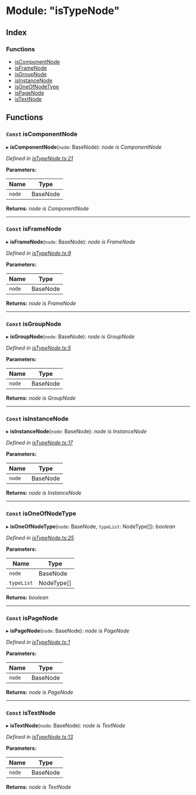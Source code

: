 
# Module: "isTypeNode"

## Index

### Functions

* [isComponentNode](_istypenode_.md#const-iscomponentnode)
* [isFrameNode](_istypenode_.md#const-isframenode)
* [isGroupNode](_istypenode_.md#const-isgroupnode)
* [isInstanceNode](_istypenode_.md#const-isinstancenode)
* [isOneOfNodeType](_istypenode_.md#const-isoneofnodetype)
* [isPageNode](_istypenode_.md#const-ispagenode)
* [isTextNode](_istypenode_.md#const-istextnode)

## Functions

### `Const` isComponentNode

▸ **isComponentNode**(`node`: BaseNode): *node is ComponentNode*

*Defined in [isTypeNode.ts:21](https://github.com/figma-plugin-helper-functions/figma-plugin-helpers/blob/703a31f/src/helpers/isTypeNode.ts#L21)*

**Parameters:**

Name | Type |
------ | ------ |
`node` | BaseNode |

**Returns:** *node is ComponentNode*

___

### `Const` isFrameNode

▸ **isFrameNode**(`node`: BaseNode): *node is FrameNode*

*Defined in [isTypeNode.ts:9](https://github.com/figma-plugin-helper-functions/figma-plugin-helpers/blob/703a31f/src/helpers/isTypeNode.ts#L9)*

**Parameters:**

Name | Type |
------ | ------ |
`node` | BaseNode |

**Returns:** *node is FrameNode*

___

### `Const` isGroupNode

▸ **isGroupNode**(`node`: BaseNode): *node is GroupNode*

*Defined in [isTypeNode.ts:5](https://github.com/figma-plugin-helper-functions/figma-plugin-helpers/blob/703a31f/src/helpers/isTypeNode.ts#L5)*

**Parameters:**

Name | Type |
------ | ------ |
`node` | BaseNode |

**Returns:** *node is GroupNode*

___

### `Const` isInstanceNode

▸ **isInstanceNode**(`node`: BaseNode): *node is InstanceNode*

*Defined in [isTypeNode.ts:17](https://github.com/figma-plugin-helper-functions/figma-plugin-helpers/blob/703a31f/src/helpers/isTypeNode.ts#L17)*

**Parameters:**

Name | Type |
------ | ------ |
`node` | BaseNode |

**Returns:** *node is InstanceNode*

___

### `Const` isOneOfNodeType

▸ **isOneOfNodeType**(`node`: BaseNode, `typeList`: NodeType[]): *boolean*

*Defined in [isTypeNode.ts:25](https://github.com/figma-plugin-helper-functions/figma-plugin-helpers/blob/703a31f/src/helpers/isTypeNode.ts#L25)*

**Parameters:**

Name | Type |
------ | ------ |
`node` | BaseNode |
`typeList` | NodeType[] |

**Returns:** *boolean*

___

### `Const` isPageNode

▸ **isPageNode**(`node`: BaseNode): *node is PageNode*

*Defined in [isTypeNode.ts:1](https://github.com/figma-plugin-helper-functions/figma-plugin-helpers/blob/703a31f/src/helpers/isTypeNode.ts#L1)*

**Parameters:**

Name | Type |
------ | ------ |
`node` | BaseNode |

**Returns:** *node is PageNode*

___

### `Const` isTextNode

▸ **isTextNode**(`node`: BaseNode): *node is TextNode*

*Defined in [isTypeNode.ts:13](https://github.com/figma-plugin-helper-functions/figma-plugin-helpers/blob/703a31f/src/helpers/isTypeNode.ts#L13)*

**Parameters:**

Name | Type |
------ | ------ |
`node` | BaseNode |

**Returns:** *node is TextNode*
